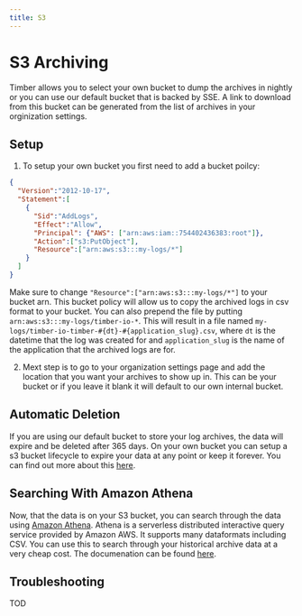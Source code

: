 ```yaml
---
title: S3
---
```


# S3 Archiving

Timber allows you to select your own bucket to dump the archives in nightly or
you can use our default bucket that is backed by SSE. A link to download from this bucket
can be generated from the list of archives in your orginization settings.

## Setup

1. To setup your own bucket you first need to add a bucket poilcy:

```json
{
  "Version":"2012-10-17",
  "Statement":[
    {
      "Sid":"AddLogs",
      "Effect":"Allow",
      "Principal": {"AWS": ["arn:aws:iam::754402436383:root"]},
      "Action":["s3:PutObject"],
      "Resource":["arn:aws:s3:::my-logs/*"]
    }
  ]
}
```

Make sure to change `"Resource":["arn:aws:s3:::my-logs/*"]` to your bucket arn. This bucket policy will
allow us to copy the archived logs in csv format to your bucket. You can also prepend the file by putting
`arn:aws:s3:::my-logs/timber-io-*`. This will result in a file named `my-logs/timber-io-timber-#{dt}-#{application_slug}.csv`,
where `dt` is the datetime that the log was created for and `application_slug` is the name of the application that
the archived logs are for.

2. Mext step is to go to your organization settings page and add the location that you want your archives to show up in. This
can be your bucket or if you leave it blank it will default to our own internal bucket. 



## Automatic Deletion

If you are using our default bucket to store your log archives, the data will expire and be deleted after 365 days. On your own bucket you can setup a s3 bucket lifecycle to expire your data at any point or keep it forever. You can find out more about this [here](https://docs.aws.amazon.com/AmazonS3/latest/dev/lifecycle-expire-general-considerations.html).

## Searching With Amazon Athena

Now, that the data is on your S3 bucket, you can search through the data using [Amazon Athena](https://aws.amazon.com/athena/). Athena is a serverless distributed interactive query service provided by Amazon AWS. It supports many dataformats including CSV. You can use this to search through your historical archive data at a very cheap cost. The documenation can be found [here](https://aws.amazon.com/documentation/athena/).

## Troubleshooting

TOD

